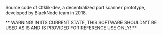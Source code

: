 Source code of Otklik-dev, a decentralized port scanner prototype, developed by BlackNode team in 2018.

** WARNING! IN ITS CURRENT STATE, THIS SOFTWARE SHOULDN'T BE USED AS IS AND IS PROVIDED FOR REFERENCE USE ONLY! **
